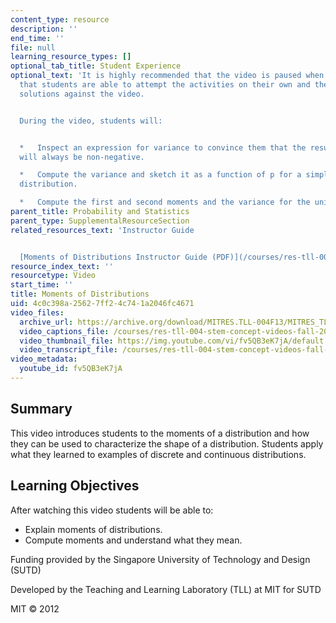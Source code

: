 ```yaml
---
content_type: resource
description: ''
end_time: ''
file: null
learning_resource_types: []
optional_tab_title: Student Experience
optional_text: 'It is highly recommended that the video is paused when prompted so
  that students are able to attempt the activities on their own and then check their
  solutions against the video.


  During the video, students will:


  *   Inspect an expression for variance to convince them that the resultant value
  will always be non-negative.

  *   Compute the variance and sketch it as a function of p for a simple discrete
  distribution.

  *   Compute the first and second moments and the variance for the uniform distribution.'
parent_title: Probability and Statistics
parent_type: SupplementalResourceSection
related_resources_text: 'Instructor Guide


  [Moments of Distributions Instructor Guide (PDF)](/courses/res-tll-004-stem-concept-videos-fall-2013/resources/mitres_tll-004f13_momnt_ig)'
resource_index_text: ''
resourcetype: Video
start_time: ''
title: Moments of Distributions
uid: 4c0c398a-2562-7ff2-4c74-1a2046fc4671
video_files:
  archive_url: https://archive.org/download/MITRES.TLL-004F13/MITRES_TLL-004F13_moments_of_distributions_300k.mp4
  video_captions_file: /courses/res-tll-004-stem-concept-videos-fall-2013/c97262bc07735c79beed644ef5de8fc3_fv5QB3eK7jA.vtt
  video_thumbnail_file: https://img.youtube.com/vi/fv5QB3eK7jA/default.jpg
  video_transcript_file: /courses/res-tll-004-stem-concept-videos-fall-2013/ffc5287f6e338afbc3889cd798d7aee3_fv5QB3eK7jA.pdf
video_metadata:
  youtube_id: fv5QB3eK7jA
---
```


Summary
-------

This video introduces students to the moments of a distribution and how they can be used to characterize the shape of a distribution. Students apply what they learned to examples of discrete and continuous distributions.

Learning Objectives
-------------------

After watching this video students will be able to:

*   Explain moments of distributions.
*   Compute moments and understand what they mean.

Funding provided by the Singapore University of Technology and Design (SUTD)

Developed by the Teaching and Learning Laboratory (TLL) at MIT for SUTD

MIT © 2012



